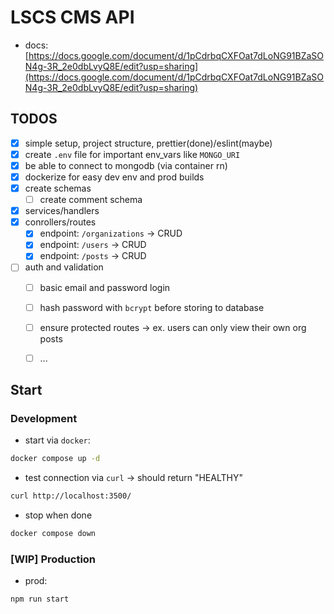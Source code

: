 # LSCS CMS API

- docs: [https://docs.google.com/document/d/1pCdrbqCXFOat7dLoNG91BZaSON4g-3R_2e0dbLvyQ8E/edit?usp=sharing](https://docs.google.com/document/d/1pCdrbqCXFOat7dLoNG91BZaSON4g-3R_2e0dbLvyQ8E/edit?usp=sharing)

## TODOS

- [x] simple setup, project structure, prettier(done)/eslint(maybe)
- [x] create `.env` file for important env_vars like `MONGO_URI`
- [x] be able to connect to mongodb (via container rn)
- [x] dockerize for easy dev env and prod builds
- [x] create schemas
    - [ ] create comment schema
- [x] services/handlers
- [x] conrollers/routes
    - [x] endpoint: `/organizations` -> CRUD
    - [x] endpoint: `/users` -> CRUD
    - [x] endpoint: `/posts` -> CRUD
- [ ] auth and validation
    - [ ] basic email and password login
    - [ ] hash password with `bcrypt` before storing to database
    - [ ] ensure protected routes -> ex. users can only view their own org posts
    - [ ] ...


## Start

### Development

- start via `docker`:

```bash
docker compose up -d
```

- test connection via `curl` -> should return "HEALTHY"

```bash
curl http://localhost:3500/
```

- stop when done

```bash
docker compose down
```

### [WIP] Production
- prod:

```bash
npm run start
```

